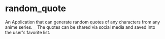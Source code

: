 # random_quote

An Application that can generate random quotes of any characters from any anime series.__
The quotes can be shared via social media and saved into the user's favorite list.
